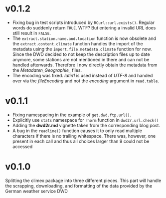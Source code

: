 # v0.1.2
- Fixing bug in test scripts introduced by
  `RCurl::url.exists()`. Regular words do suddenly return `TRUE`. WTF?
  But entering a invalid URL does still result in `FALSE`.
- The `extract.station.name.and.location` function is now obsolete and
  the `extract.content.climate` function handles the import of the
  metadata using the `import.file.metadata.climate` function for now.
  Since the DWD decided to not keep the description files up to date
  anymore, some stations are not mentioned in there and can not be
  handled afterwards. Therefore I now directly obtain the metadata
  from the *Metadaten_Geographie_* files.
- The encoding was fixed. *latin1* is used instead of *UTF-8* and
  handed over via the *fileEncoding* and not the *encoding* argument
  in `read.table`.
# v0.1.1
- Fixing namespacing in the example of `get.dwd.ftp.url()`.
- Explicitly use `stats` namespace for `rnorm` function in
  `dwd2r.url.check()`
- Adding the **dwd2r.md** vignette taken from the corresponding blog
  post.
- A bug in the `readline()` function causes it to only read multiple
  characters if there is no trailing whitespace. There was, however,
  one present in each call and thus all choices larger than 9 could
  not be accessed
# v0.1.0
Splitting the climex package into three different pieces. This part
will handle the scrapping, downloading, and formatting of the data
provided by the German weather service DWD
